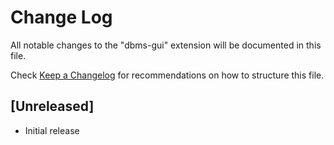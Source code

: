 # Change Log

All notable changes to the "dbms-gui" extension will be documented in this file.

Check [Keep a Changelog](http://keepachangelog.com/) for recommendations on how to structure this file.

## [Unreleased]

- Initial release